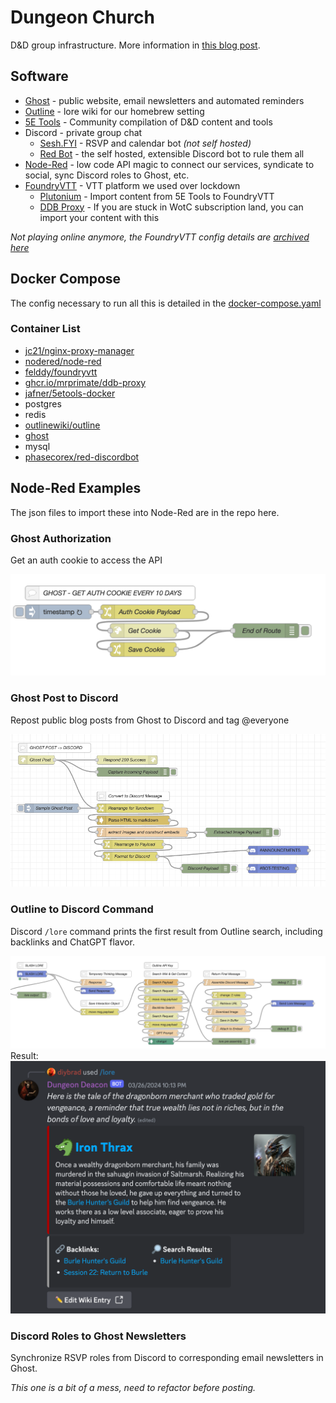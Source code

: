 # Dungeon Church
D&D group infrastructure. More information in [this blog post](https://www.dungeon.church/dungeon-church-software-stack).

## Software
- [Ghost](https://ghost.org/) - public website, email newsletters and automated reminders
- [Outline](https://www.getoutline.com/) - lore wiki for our homebrew setting
- [5E Tools](https://github.com/Jafner/5etools-docker) - Community compilation of D&D content and tools
- Discord - private group chat
    - [Sesh.FYI](https://sesh.fyi/) - RSVP and calendar bot *(not self hosted)*
    - [Red Bot](https://github.com/Cog-Creators/Red-DiscordBot) - the self hosted, extensible Discord bot to rule them all
- [Node-Red](https://nodered.org/) - low code API magic to connect our services, syndicate to social, sync Discord roles to Ghost, etc.
- [FoundryVTT](https://foundryvtt.com/) - VTT platform we used over lockdown
    - [Plutonium](https://5e.tools/plutonium.html) - Import content from 5E Tools to FoundryVTT
    - [DDB Proxy](https://github.com/MrPrimate/ddb-proxy) - If you are stuck in WotC subscription land, you can import your content with this

*Not playing online anymore, the FoundryVTT config details are [archived here](/archive/foundryvtt-v10-old/README.md)*

## Docker Compose
The config necessary to run all this is detailed in the <a href=/docker-compose.yaml>docker-compose.yaml</a>
### Container List
- [jc21/nginx-proxy-manager](https://github.com/NginxProxyManager/nginx-proxy-manager)
- [nodered/node-red](https://nodered.org/docs/getting-started/docker)
- [felddy/foundryvtt](https://github.com/felddy/foundryvtt-docker)
- [ghcr.io/mrprimate/ddb-proxy](https://github.com/MrPrimate/ddb-proxy)
- [jafner/5etools-docker](https://github.com/Jafner/5etools-docker)
- postgres
- redis
- [outlinewiki/outline](https://github.com/outline/outline)
- [ghost](https://github.com/TryGhost/Ghost)
- mysql
- [phasecorex/red-discordbot](https://github.com/PhasecoreX/docker-red-discordbot)

## Node-Red Examples
The json files to import these into Node-Red are in the repo here.

### Ghost Authorization
Get an auth cookie to access the API

<img src=/node-red-examples/ghost-auth-cookie.png>

### Ghost Post to Discord
Repost public blog posts from Ghost to Discord and tag @everyone

<img src=/node-red-examples/ghost-to-discord.png>

### Outline to Discord Command
Discord ```/lore``` command prints the first result from Outline search, including backlinks and ChatGPT flavor.

<img src=/node-red-examples/discord-slash-lore.png>
Result:
<img src=/node-red-examples/discord-slash-lore-output.png>

### Discord Roles to Ghost Newsletters
Synchronize RSVP roles from Discord to corresponding email newsletters in Ghost.

*This one is a bit of a mess, need to refactor before posting.*

